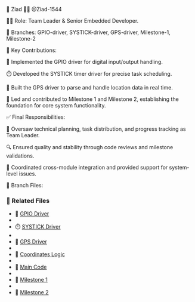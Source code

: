 👤 Ziad 🧑‍💼 @Ziad-1544

🧑‍✈️ Role: Team Leader & Senior Embedded Developer.

🌿 Branches: GPIO-driver, SYSTICK-driver, GPS-driver, Milestone-1, Milestone-2

📌 Key Contributions:

🔌 Implemented the GPIO driver for digital input/output handling.

⏱️ Developed the SYSTICK timer driver for precise task scheduling.

📡 Built the GPS driver to parse and handle location data in real time.

🚩 Led and contributed to Milestone 1 and Milestone 2, establishing the foundation for core system functionality.

✅ Final Responsibilities:

🧭 Oversaw technical planning, task distribution, and progress tracking as Team Leader.

🔍 Ensured quality and stability through code reviews and milestone validations.

🔧 Coordinated cross-module integration and provided support for system-level issues.

📁 Branch Files:

### 📁 Related Files
- 🔌 [GPIO Driver](https://github.com/Ziad-1544/GPS-System-TIVAC/tree/ziad/1-GPIO)
- 
- ⏱️ [SYSTICK Driver](https://github.com/Ziad-1544/GPS-System-TIVAC/tree/ziad/2-SYSTICK)
- 
- 📡 [GPS Driver](https://github.com/Ziad-1544/GPS-System-TIVAC/tree/ziad/3-GPS)
- 
- 📍 [Coordinates Logic](https://github.com/Ziad-1544/GPS-System-TIVAC/tree/ziad/Coordinates)
- 
- 🧠 [Main Code](https://github.com/Ziad-1544/GPS-System-TIVAC/tree/ziad/Main%20Code)
- 
- 🧾 [Milestone 1](https://github.com/Ziad-1544/GPS-System-TIVAC/tree/ziad/Our_Milestone_1)
- 
- 🧾 [Milestone 2](https://github.com/Ziad-1544/GPS-System-TIVAC/tree/ziad/Our_Milestone_2)



